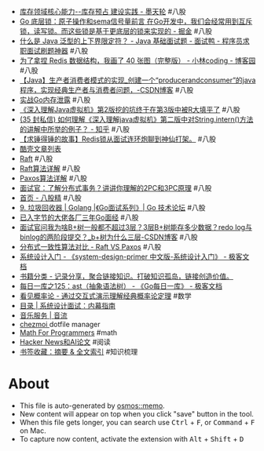 - [库存领域核心能力--库存预占 建设实践 - 墨天轮](https://www.modb.pro/db/1780866276637364224) #八股
- [Go 底层锁：原子操作和sema信号量前言 在Go开发中，我们会经常用到互斥锁，读写锁。而这些锁是基于更底层的锁来实现的 - 掘金](https://juejin.cn/post/7225768154881048613) #八股
- [什么是 Java 泛型的上下界限定符？ - Java 基础面试题 - 面试鸭 - 程序员求职面试刷题神器](https://www.mianshiya.com/bank/1787463103423897602/question/1780933294636953601) #八股
- [为了拿捏 Redis 数据结构，我画了 40 张图（完整版） - 小林coding - 博客园](https://www.cnblogs.com/xiaolincoding/p/15628854.html) #八股
- [【Java】生产者消费者模式的实现_创建一个“producerandconsumer”的java程序，实现经典生产者与消费者问题，-CSDN博客](https://blog.csdn.net/u010983881/article/details/78554671) #八股
- [实战Go内存泄露](https://segmentfault.com/a/1190000019222661) #八股
- [《深入理解Java虚拟机》第2版挖的坑终于在第3版中被R大填平了](https://mp.weixin.qq.com/s?__biz=Mzg3NjU3NTkwMQ==&mid=2247505093&idx=1&sn=1d4214e04c2ed6d9381d38953958d057&source=41#wechat_redirect) #八股
- [(35 封私信) 如何理解《深入理解java虚拟机》第二版中对String.intern()方法的讲解中所举的例子？ - 知乎](https://www.zhihu.com/question/51102308/answer/124441115) #八股
- [【求锤得锤的故事】Redis锁从面试连环炮聊到神仙打架。](https://mp.weixin.qq.com/s?__biz=Mzg3NjU3NTkwMQ==&mid=2247505097&idx=1&sn=5c03cb769c4458350f4d4a321ad51f5a&source=41#wechat_redirect) #八股
- [酷壳文章列表](https://coolshell.org/articles/)
- [Raft](https://thesecretlivesofdata.com/raft/) #八股
- [Raft算法详解](https://zhuanlan.zhihu.com/p/32052223) #八股
- [Paxos算法详解](https://zhuanlan.zhihu.com/p/31780743) #八股
- [面试官：了解分布式事务？讲讲你理解的2PC和3PC原理](https://zhuanlan.zhihu.com/p/91263461) #八股
- [首页 - 八股精](https://www.bagujing.com/) #八股
- [9. 垃圾回收器 | Golang  |《Go面试系列》| Go 技术论坛](https://learnku.com/docs/go-interviews/9-la-ji-hui-shou-qi/16576#712b6b) #八股
- [已入字节的大佬各厂三年Go面经](https://zhuanlan.zhihu.com/p/566599977) #八股
- [面试官问我为啥B+树一般都不超过3层？3层B+树能存多少数据？redo log与binlog的两阶段提交？_b+树为什么三层-CSDN博客](https://blog.csdn.net/NoviceZ/article/details/126960942) #八股
- [分布式一致性算法对比 - Raft VS Paxos](https://zhuanlan.zhihu.com/p/88290363) #八股
- [系统设计入门 - 《system-design-primer 中文版-系统设计入门》 - 极客文档](https://geekdaxue.co/read/system-design-primer-zh_CN/README.md)
- [书籍分类 - 记录分享，聚合链接知识。打破知识孤岛，链接创造价值。](https://geekdaxue.co/)
- [每日一库之125：ast（抽象语法树） - 《Go每日一库》 - 极客文档](https://geekdaxue.co/read/startisan@go-daily-lib/cgudfh)
- [看见概率论 - 通过交互式演示理解经典概率论定理](https://probability.visualized.fun/) #数学
- [目录 | 系统设计面试：内幕指南](https://learning-guide.gitbook.io/system-design-interview/)
- [音乐服务 | 音流](https://music.aqzscn.cn/docs/category/音乐服务)
- [chezmoi ](https://chezmoi.io/) dotfile manager
- [Math For Programmers](https://steve-yegge.blogspot.com/2006/03/math-for-programmers.html) #math
- [Hacker News和AI论文](https://zeli.app/zh) #阅读
- [书签收藏：摘要 & 全文索引](https://nekonull.me/posts/llm_x_bookmark/) #知识梳理

# About

- This file is auto-generated by [osmos::memo](https://github.com/osmoscraft/osmosmemo).
- New content will appear on top when you click "save" button in the tool.
- When this file gets longer, you can search use <kbd>Ctrl</kbd> + <kbd>F</kbd>, or <kbd>Command</kbd> + <kbd>F</kbd> on Mac.
- To capture now content, activate the extension with <kbd>Alt</kbd> + <kbd>Shift</kbd> + <kbd>D</kbd>
